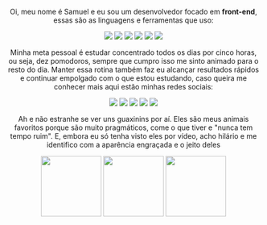 <div align="center">
<p>Oi, meu nome é Samuel e eu sou um desenvolvedor focado em <strong>front-end</strong>, essas são as linguagens e ferramentas que uso: 
<p align="center"> 
<img src="https://img.shields.io/badge/HTML5-E34F26?style=for-the-badge&logo=html5&logoColor=white">
<img src="https://img.shields.io/badge/CSS3-1572B6?style=for-the-badge&logo=css3&logoColor=white">
<!-- <img src="https://img.shields.io/badge/Sass-CC6699?style=for-the-badge&logo=sass&logoColor=white"> -->
<img src="https://img.shields.io/badge/p5.js-ED225D?style=for-the-badge&logo=p5.js&logoColor=FFFFFF">
<img src="https://img.shields.io/badge/JavaScript-F7DF1E?style=for-the-badge&logo=javascript&logoColor=black">
<!-- <img src="https://img.shields.io/badge/React-20232A?style=for-the-badge&logo=react&logoColor=61DAFB"> -->
<img src="https://img.shields.io/badge/Git-000000?style=for-the-badge&logo=git&logoColor=white">
<img src="https://img.shields.io/badge/Photoshop-173d73?style=for-the-badge&logo=adobe%20photoshop&logoColor=white">
</p>
<p>Minha meta pessoal é estudar concentrado todos os dias por cinco horas, ou seja, dez pomodoros, sempre que cumpro isso me sinto animado para o resto do dia. Manter essa rotina também faz eu alcançar resultados rápidos e continuar empolgado com o que estou estudando, caso queira me conhecer mais aqui estão minhas redes sociais:
<p align="center"> 
<a href="https://www.instagram.com/tanukiguia/"><img src="https://img.shields.io/badge/Instagram-%23E4405F.svg?style=for-the-badge&logo=Instagram&logoColor=white"></a>
<a href="https://discordapp.com/users/Tanuki#6778"><img src="https://img.shields.io/badge/Discord-%237289DA.svg?style=for-the-badge&logo=discord&logoColor=white"></a>
<a href="#"><img src="https://img.shields.io/badge/linkedin-%230077B5.svg?style=for-the-badge&logo=linkedin&logoColor=white"></a>
<a href="https://wa.me/553298172723"><img src="https://img.shields.io/badge/WhatsApp-25D366?style=for-the-badge&logo=whatsapp&logoColor=white"></a>
<a href="https://steamcommunity.com/profiles/76561198407891253/"><img src="https://img.shields.io/badge/steam-%23000000.svg?style=for-the-badge&logo=steam&logoColor=white"></a>
</p>

</p> <p>Ah e não estranhe se ver uns guaxinins por aí. Eles são meus animais favoritos porque são muito pragmáticos, come o que tiver e "nunca tem tempo ruim". E, embora eu só tenha visto eles por vídeo, acho hilário e me identifico com a aparência engraçada e o jeito deles
</div>

<div align="center">
  <img height="120em" src="http://github-readme-streak-stats.herokuapp.com?user=Guaxininho&theme=dark&locale=pt-br&background=151515&ring=DEE2E6&currStreakLabel=F1E05A&sideNums=F1E05A&currStreakNum=F1E05A&fire=F1E05A&border=DEE2E6"/>
  <img height="120em" src="https://user-images.githubusercontent.com/104655361/177260769-570d1921-5a5f-4760-915e-8c7de690ff86.gif"/>
  <img height="120em" src="https://github-readme-stats.vercel.app/api/top-langs/?username=guaxininho&layout=compact&langs_count=7&theme=dark&locale=pt-br"/>
</div>
